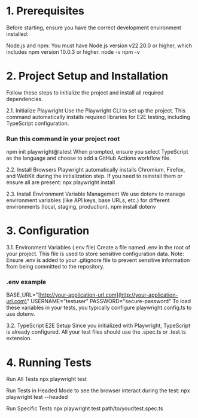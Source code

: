 # 1. Prerequisites
Before starting, ensure you have the correct development environment installed:

Node.js and npm: You must have Node.js version v22.20.0 or higher, which includes npm version 10.0.3 or higher.
node -v
npm -v

# 2. Project Setup and Installation
Follow these steps to initialize the project and install all required dependencies.

2.1. Initialize Playwright
Use the Playwright CLI to set up the project. This command automatically installs required libraries for E2E testing, including TypeScript configuration.
### Run this command in your project root
npm init playwright@latest
When prompted, ensure you select TypeScript as the language and choose to add a GitHub Actions workflow file.

2.2. Install Browsers
Playwright automatically installs Chromium, Firefox, and WebKit during the initialization step. If you need to reinstall them or ensure all are present:
npx playwright install

2.3. Install Environment Variable Management
We use dotenv to manage environment variables (like API keys, base URLs, etc.) for different environments (local, staging, production).
npm install dotenv

# 3. Configuration

3.1. Environment Variables (.env file)
Create a file named .env in the root of your project. This file is used to store sensitive configuration data.
Note: Ensure .env is added to your .gitignore file to prevent sensitive information from being committed to the repository.

### .env example
BASE_URL="[http://your-application-url.com](http://your-application-url.com)"
USERNAME="testuser"
PASSWORD="secure-password"
To load these variables in your tests, you typically configure playwright.config.ts to use dotenv.

3.2. TypeScript E2E Setup
Since you initialized with Playwright, TypeScript is already configured. All your test files should use the .spec.ts or .test.ts extension.

# 4. Running Tests
Run All Tests
npx playwright test

Run Tests in Headed Mode to see the browser interact during the test:
npx playwright test --headed

Run Specific Tests
npx playwright test path/to/your/test.spec.ts
